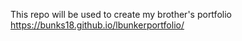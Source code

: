 This repo will be used to create my brother's portfolio https://bunks18.github.io/lbunkerportfolio/
